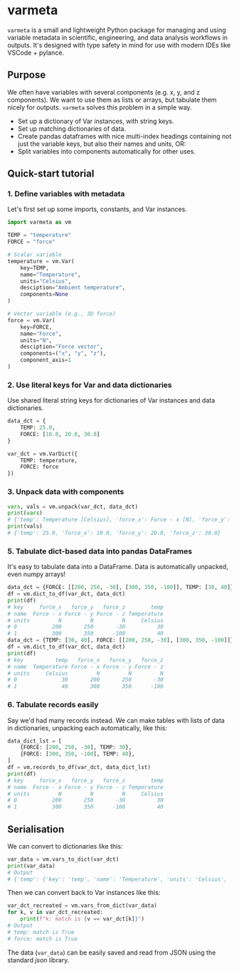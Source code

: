
# varmeta

`varmeta` is a small and lightweight Python package for managing and using variable metadata in scientific, engineering, and data analysis workflows in outputs. It's designed with type safety in mind for use with modern IDEs like VSCode + pylance.

## Purpose

We often have variables with several components (e.g. x, y, and z components). We want to use them as lists or arrays, but tabulate them nicely for outputs. `varmeta` solves this problem in a simple way. 

- Set up a dictionary of Var instances, with string keys.
- Set up matching dictionaries of data.
- Create pandas dataframes with nice multi-index headings containing not just the variable keys, but also their names and units, OR:
- Split variables into components automatically for other uses.

## Quick-start tutorial

### 1. Define variables with metadata

Let's first set up some imports, constants, and Var instances. 

```python
import varmeta as vm

TEMP = "temperature"
FORCE = "force"

# Scalar variable
temperature = vm.Var(
	key=TEMP,
	name="Temperature",
	units="Celsius",
	desciption="Ambient temperature",
	components=None
)

# Vector variable (e.g., 3D force)
force = vm.Var(
	key=FORCE,
	name="Force",
	units="N",
	desciption="Force vector",
	components=("x", "y", "z"),
	component_axis=1
)
```

### 2. Use literal keys for Var and data dictionaries

Use shared literal string keys for dictionaries of Var instances and
data dictionaries.

```python
data_dct = {
	TEMP: 25.0,
	FORCE: [10.0, 20.0, 30.0]
}

var_dct = vm.VarDict({
	TEMP: temperature,
	FORCE: force
})
```

### 3. Unpack data with components

```python
vars, vals = vm.unpack(var_dct, data_dct)
print(vars)
# {'temp': Temperature [Celsius], 'force_x': Force - x [N], 'force_y': Force - y [N], 'force_z': Force - z [N]}
print(vals)
# {'temp': 25.0, 'force_x': 10.0, 'force_y': 20.0, 'force_z': 30.0}
```

### 5. Tabulate dict-based data into pandas DataFrames

It's easy to tabulate data into a DataFrame. Data is automatically unpacked,
even numpy arrays!

```python
data_dct = {FORCE: [[200, 250, -30], [300, 350, -100]], TEMP: [30, 40]}
df = vm.dict_to_df(var_dct, data_dct)
print(df)
# key     force_x   force_y   force_z        temp
# name  Force - x Force - y Force - z Temperature
# units         N         N         N     Celsius
# 0           200       250       -30          30
# 1           300       350      -100          40
data_dct = {TEMP: [30, 40], FORCE: [[200, 250, -30], [300, 350, -100]]}
df = vm.dict_to_df(var_dct, data_dct)
print(df)
# key          temp   force_x   force_y   force_z
# name  Temperature Force - x Force - y Force - z
# units     Celsius         N         N         N
# 0              30       200       250       -30
# 1              40       300       350      -100
```

### 6. Tabulate records easily

Say we'd had many records instead. We can make tables with lists of data
in dictionaries, unpacking each automatically, like this:

```python
data_dict_lst = [
	{FORCE: [200, 250, -30], TEMP: 30},
	{FORCE: [300, 350, -100], TEMP: 40},
]
df = vm.records_to_df(var_dct, data_dict_lst)
print(df)
# key     force_x   force_y   force_z        temp
# name  Force - x Force - y Force - z Temperature
# units         N         N         N     Celsius
# 0           200       250       -30          30
# 1           300       350      -100          40
```

## Serialisation

We can convert to dictionaries like this:
```python
var_data = vm.vars_to_dict(var_dct)
print(var_data)
# Output
# {'temp': {'key': 'temp', 'name': 'Temperature', 'units': 'Celsius', 'desciption': 'Ambient temperature', 'components': None, 'component_axis': 0, 'data_type': 'object'}, 'force': {'key': 'force', 'name': 'Force', 'units': 'N', 'desciption': 'Force vector', 'components': ('x', 'y', 'z'), 'component_axis': 1, 'data_type': 'object'}}
```

Then we can convert back to Var instances like this:
```python
var_dct_recreated = vm.vars_from_dict(var_data)
for k, v in var_dct_recreated:
	print(f"k: match is {v == var_dct[k]}")
# Output
# temp: match is True
# force: match is True
```

The data (`var_data`) can be easily saved and read from JSON using the 
standard *json* library. 





